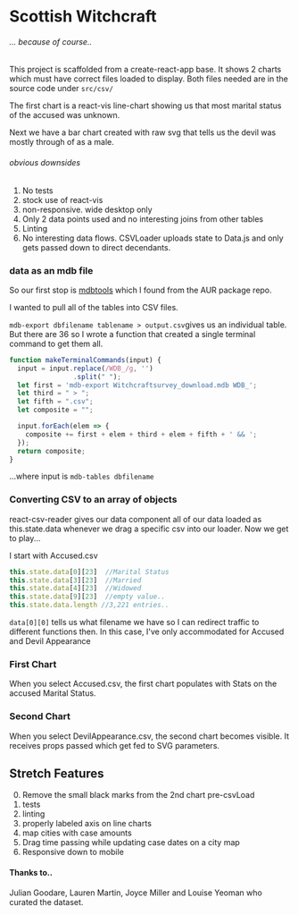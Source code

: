 # Scottish Witchcraft
###### ... because of course..
This project is scaffolded from a create-react-app base. It shows 2 charts which must have correct files loaded to display. Both files needed are in the source code under ```src/csv/```

The first chart is a react-vis line-chart showing us that most marital status of the accused was unknown.

Next we have a bar chart created with raw svg that tells us the devil was mostly through of as a male.

###### obvious downsides
1. No tests
2. stock use of react-vis
3. non-responsive. wide desktop only
4. Only 2 data points used and no interesting joins from other tables
5. Linting
6. No interesting data flows. CSVLoader uploads state to Data.js and only gets passed down to direct decendants.

### data as an mdb file
 So our first stop is
 [mdbtools](https://github.com/brianb/mdbtools) which I found from the AUR package repo.

I wanted to pull all of the tables into CSV files.

<code>mdb-export dbfilename tablename > output.csv</code>gives us an individual table. But there are 36 so I wrote a function that created a single terminal command to get them all.

```javascript
function makeTerminalCommands(input) {
  input = input.replace(/WDB_/g, '')
                .split(" ");
  let first = 'mdb-export Witchcraftsurvey_download.mdb WDB_';
  let third = " > ";
  let fifth = ".csv";
  let composite = "";

  input.forEach(elem => {
    composite += first + elem + third + elem + fifth + ' && ';
  });
  return composite;
}
```
...where input is `mdb-tables dbfilename`




### Converting CSV to an array of objects

react-csv-reader gives our data component all of our data loaded as this.state.data whenever we drag a specific csv into our loader.
Now we get to play...

I start with Accused.csv
```javascript
this.state.data[0][23]  //Marital Status
this.state.data[3][23]  //Married
this.state.data[4][23]  //Widowed
this.state.data[9][23]  //empty value..
this.state.data.length //3,221 entries..
```
 <code>data[0][0]</code> tells us what filename we have so I can redirect traffic to different functions then. In this case, I've only accommodated for Accused and Devil Appearance
### First Chart
When you select Accused.csv, the first chart populates with Stats on the accused Marital Status.

### Second Chart
When you select DevilAppearance.csv, the second chart becomes visible. It receives props passed which get fed to SVG parameters.


## Stretch Features
0. Remove the small black marks from the 2nd chart pre-csvLoad
1. tests
2. linting
3. properly labeled axis on line charts
4. map cities with case amounts
5. Drag time passing while updating case dates on a city map
6. Responsive down to mobile

#### Thanks to..
Julian Goodare, Lauren Martin, Joyce Miller and Louise Yeoman who curated the dataset. 
